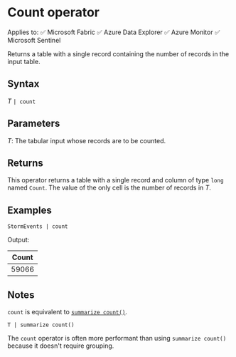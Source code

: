# Count operator

Applies to: ✅ Microsoft Fabric ✅ Azure Data Explorer ✅ Azure Monitor ✅ Microsoft Sentinel

Returns a table with a single record containing the number of records in the input table.

## Syntax

*T* `| count`

## Parameters

*T*: The tabular input whose records are to be counted.

## Returns

This operator returns a table with a single record and column of type `long` named `Count`. The value of the only cell is the number of records in *T*.

## Examples

```kusto
StormEvents | count
```

Output:

| Count |
|-------|
| 59066 |

## Notes

`count` is equivalent to [`summarize count()`](summarize-operator.md).

```kusto
T | summarize count()
```

The `count` operator is often more performant than using `summarize count()` because it doesn't require grouping.
